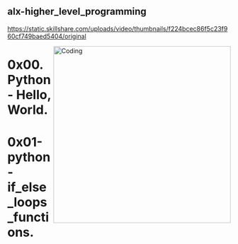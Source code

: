 ## alx-higher_level_programming

https://static.skillshare.com/uploads/video/thumbnails/f224bcec86f5c23f960cf749baed5404/original

<img align="right" alt="Coding" width="400" src="https://i.pinimg.com/originals/75/e7/ef/75e7ef7aa27009befb076509382b86b8.gif">

# 0x00. Python - Hello, World.
# 0x01-python-if_else_loops_functions.
